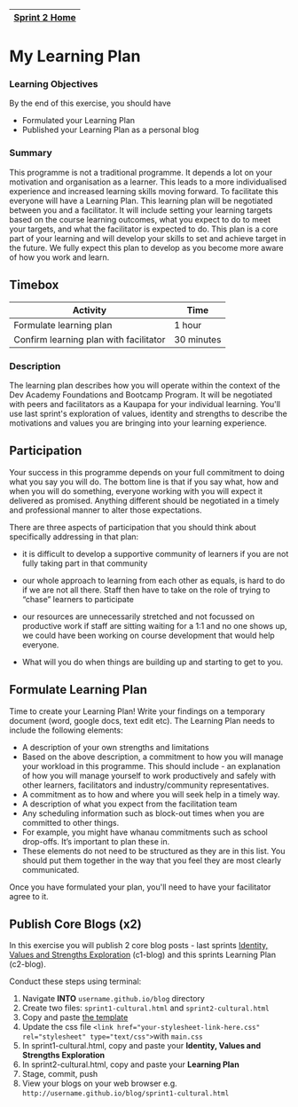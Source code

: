 [Sprint 2 Home](README.md)|
---|

# My Learning Plan

### Learning Objectives
By the end of this exercise, you should have

- Formulated your Learning Plan
- Published your Learning Plan as a personal blog

### Summary

This programme is not a traditional programme. It depends a lot on your motivation and organisation as a learner. This leads to a more individualised experience and increased learning skills moving forward. To facilitate this everyone will have a Learning Plan. This learning plan will be negotiated between you and a facilitator. It will include setting your learning targets based on the course learning outcomes, what you expect to do to meet your targets, and what the facilitator is expected to do. This plan is a core part of your learning and will develop your skills to set and achieve target in the future. We fully expect this plan to develop as you become more aware of how you work and learn.

## Timebox

Activity | Time|
------------|----------|
Formulate learning plan | 1 hour 
Confirm learning plan with facilitator | 30 minutes
 
### Description 

The learning plan describes how you will operate within the context of the Dev Academy Foundations and Bootcamp Program. It will be negotiated with peers and facilitators as a Kaupapa for your individual learning. You'll use last sprint's exploration of values, identity and strengths to describe the motivations and values you are bringing into your learning experience. 

## Participation
Your success in this programme depends on your full commitment to doing what you say you will do. The bottom line is that if you say what, how and when you will do something, everyone working with you will expect it delivered as promised. Anything different should be negotiated in a timely and professional manner to alter those expectations.

There are three aspects of participation that you should think about specifically addressing in that plan:
- it is difficult to develop a supportive community of learners if you are not fully taking part in that community  
- our whole approach to learning from each other as equals, is hard to do if we are not all there. Staff then have to take on the role of trying to “chase” learners to participate  

- our resources are unnecessarily stretched and not focussed on productive work if staff are sitting waiting for a 1:1 and no one shows up, we could have been working on course development that would help everyone.  

- What will you do when things are building up and starting to get to you.  


## Formulate Learning Plan
Time to create your Learning Plan! Write your findings on a temporary document (word, google docs, text edit etc).
The Learning Plan needs to include the following elements:  		 
	 	 
- A description of your own strengths and limitations 
- Based on the above description, a commitment to how you will manage your workload in this programme. This should include - an explanation of how you will manage yourself to work productively and safely with other learners, facilitators and industry/community representatives.
- A commitment as to how and where you will seek help in a timely way.
- A description of what you expect from the facilitation team
- Any scheduling information such as block-out times when you are committed to other things.
- For example, you might have whanau commitments such as school drop-offs. It’s important to plan these in.
- These elements do not need to be structured as they are in this list. You should put them together in the way that you feel they are most clearly communicated.

Once you have formulated your plan, you'll need to have your facilitator agree to it.

## Publish Core Blogs (x2) 

In this exercise you will publish 2 core blog posts - last sprints [Identity, Values and Strengths Exploration](../sprint-1/core-identity-and-values.md) (c1-blog) and this sprints Learning Plan (c2-blog).  

Conduct these steps using terminal: 
1. Navigate __INTO__ `username.github.io/blog` directory
2. Create two files: `sprint1-cultural.html` and `sprint2-cultural.html`
3. Copy and paste [the template](html-template.html)
4. Update the css file `<link href="your-stylesheet-link-here.css" rel="stylesheet" type="text/css">`with `main.css`
5. In sprint1-cultural.html, copy and paste your __Identity, Values and Strengths Exploration__ 
6. In sprint2-cultural.html, copy and paste your __Learning Plan__ 
7. Stage, commit, push 
8. View your blogs on your web browser e.g. `http://username.github.io/blog/sprint1-cultural.html`

